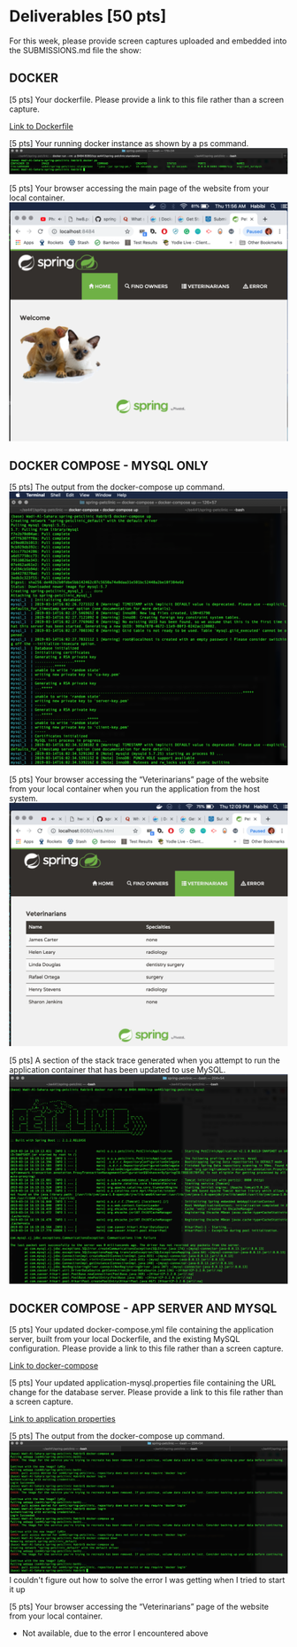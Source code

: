 # Deliverables [50 pts]
For this week, please provide screen captures uploaded and embedded into the SUBMISSIONS.md
file the show:

## DOCKER
[5 pts] Your dockerfile. Please provide a link to this file rather than a screen capture.

[Link to Dockerfile](Dockerfile)

[5 pts] Your running docker instance as shown by a ps command.
![Docker instance running](figures/running_docker_instance.png)

[5 pts] Your browser accessing the main page of the website from your local container.
![Web page running on docker](figures/docker_app_webpage_running.png)

## DOCKER COMPOSE - MYSQL ONLY
[5 pts] The output from the docker-compose up command.
![Docker compose output](figures/docker_compose_up_mysql.png)

[5 pts] Your browser accessing the “Veterinarians” page of the website from your local container when you run the 
application from the host system.
![Vet page running on docker](figures/docker_compose_up_vet_page.png)

[5 pts] A section of the stack trace generated when you attempt to run the application container that has been
 updated to use MySQL.
![Communication error stack trace](figures/docker_container_communication_error.png)

## DOCKER COMPOSE - APP SERVER AND MYSQL
[5 pts] Your updated docker-compose.yml file containing the application server, built from your local Dockerfile,
and the existing MySQL configuration. Please provide a link to this file rather than a screen capture.

[Link to docker-compose](docker-compose.yml)

[5 pts] Your updated application-mysql.properties file containing the URL change for the database server. Please provide
 a link to this file rather than a screen capture.

[Link to application properties](src/main/resources/application-mysql.properties)

[5 pts] The output from the docker-compose up command.
![Docker compose stacktrace](figures/docker_compose_up_terminal_error.png)
I couldn't figure out how to solve the error I was getting when I tried to start it up

[5 pts] Your browser accessing the “Veterinarians” page of the website from your local container.
* Not available, due to the error I encountered above
